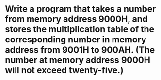 # Write a program that takes a number from memory address 9000H, and stores the multiplication table of the corresponding number in memory address from 9001H to 900AH. (The number at memory address 9000H will not exceed twenty-five.)

